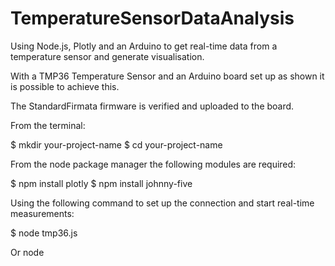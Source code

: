 # TemperatureSensorDataAnalysis
Using Node.js, Plotly and an Arduino to get real-time data from a temperature sensor and generate visualisation. 

With a TMP36 Temperature Sensor and an Arduino board set up as shown it is possible to achieve this.

The StandardFirmata firmware is verified and uploaded to the board.

From the terminal:

  $ mkdir your-project-name
  $ cd your-project-name
  
From the node package manager the following modules are required:

  $ npm install plotly
  $ npm install johnny-five
  
Using the following command to set up the connection and start real-time measurements:

  $ node tmp36.js
  
Or node <your script file>
